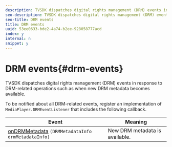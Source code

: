 ```yaml
---
description: TVSDK dispatches digital rights management (DRM) events in response to DRM-related operations such as when new DRM metadata becomes available.
seo-description: TVSDK dispatches digital rights management (DRM) events in response to DRM-related operations such as when new DRM metadata becomes available.
seo-title: DRM events
title: DRM events
uuid: 53ee0633-bde2-4a74-b2ee-928058777acd
index: y
internal: n
snippet: y
---
```


# DRM events{#drm-events}

TVSDK dispatches digital rights management (DRM) events in response to DRM-related operations such as when new DRM metadata becomes available.

 To be notified about all DRM-related events, register an implementation of `MediaPlayer.DRMEventListener` that includes the following callback. 

|  Event  | Meaning  |
|---|---|
| [onDRMMetadata](http://help.adobe.com/en_US/primetime/api/psdk/javadoc_1.4/com/adobe/mediacore/MediaPlayer.DRMEventListener.html#onDRMMetadata(DRMMetadataInfo)) `(DRMMetadataInfo drmMetadataInfo)`  | New DRM metadata is available.  |

